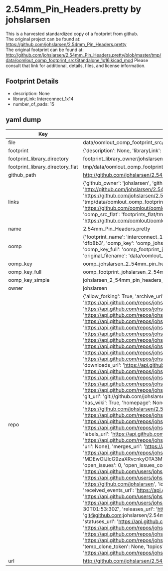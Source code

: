 # 2.54mm_Pin_Headers.pretty by johslarsen  
This is a harvested standardized copy of a footprint from github.  
The original project can be found at:  
https://github.com/johslarsen/2.54mm_Pin_Headers.pretty  
The original footprint can be found at:
http://github.com/johslarsen/2.54mm_Pin_Headers.pretty/blob/master/tmp/data/oomlout_oomp_footprint_src/Standalone_1x16.kicad_mod
Please consult that link for additional, details, files, and license information.  
## Footprint Details
* description: None  
* libraryLink: Interconnect_1x14  
* number_of_pads: 15  
## yaml dump  
| Key | Value |  
| --- | --- |  
| file | data/oomlout_oomp_footprint_src/2.54mm_Pin_Headers.pretty/Interconnect_1x14.kicad_mod |  
| footprint | {'description': None, 'libraryLink': 'Interconnect_1x14', 'number_of_pads': 15} |  
| footprint_library_directory | footprint_library_owner/johslarsen_2.54mm_Pin_Headers.pretty |  
| footprint_library_directory_flat | tmp/data/oomlout_oomp_footprint_src/footprints_flat/johslarsen_2_54mm_pin_headers_interconnect_1x14/working |  
| github_path | http://github.com/johslarsen/2.54mm_Pin_Headers.pretty/blob/master/tmp/data/oomlout_oomp_footprint_src/Interconnect_1x14.kicad_mod |  
| links | {'github_owner': 'johslarsen', 'github_repo_name': '2.54mm_Pin_Headers.pretty', 'github_src': 'http://github.com/johslarsen/2.54mm_Pin_Headers.pretty/blob/master/tmp/data/oomlout_oomp_footprint_src/Standalone_1x16.kicad_mod', 'github_src_repo': 'https://github.com/johslarsen/2.54mm_Pin_Headers.pretty', 'oomp_bot': 'tmp/data/oomlout_oomp_footprint_src/footprints/johslarsen_2_54mm_pin_headers_interconnect_1x14/working', 'oomp_bot_github': 'https://github.com/oomlout/oomlout_oomp_footprint_bot/tree/main/tmp/data/oomlout_oomp_footprint_src/footprints/johslarsen_2_54mm_pin_headers_interconnect_1x14/working', 'oomp_src_flat': 'footprints_flat/tmp/data/oomlout_oomp_footprint_src/footprints_flat/johslarsen_2_54mm_pin_headers_interconnect_1x14/working', 'oomp_src_flat_github': 'https://github.com/oomlout/oomlout_oomp_footprint_src/tree/main/tmp/data/oomlout_oomp_footprint_src/footprints_flat/johslarsen_2_54mm_pin_headers_interconnect_1x14/working'} |  
| name | 2.54mm_Pin_Headers.pretty |  
| oomp | {'footprint_name': 'interconnect_1x14', 'library_name': '2_54mm_pin_headers', 'md5': 'dfb8b3ec793a4aa0550492a5984ff59f', 'md5_10': 'dfb8b3ec79', 'md5_5': 'dfb8b', 'md5_6': 'dfb8b3', 'oomp_key': 'oomp_johslarsen_2_54mm_pin_headers_interconnect_1x14', 'oomp_key_extra': 'oomp_footprint_johslarsen_2_54mm_pin_headers_interconnect_1x14', 'oomp_key_full': 'oomp_footprint_johslarsen_2_54mm_pin_headers_interconnect_1x14_dfb8b3', 'oomp_key_simple': 'johslarsen_2_54mm_pin_headers_interconnect_1x14', 'original_filename': 'data/oomlout_oomp_footprint_src/2.54mm_Pin_Headers.pretty/Interconnect_1x14.kicad_mod', 'owner_name': 'johslarsen'} |  
| oomp_key | oomp_johslarsen_2_54mm_pin_headers_interconnect_1x14 |  
| oomp_key_full | oomp_footprint_johslarsen_2_54mm_pin_headers_interconnect_1x14 |  
| oomp_key_simple | johslarsen_2_54mm_pin_headers_interconnect_1x14 |  
| owner | johslarsen |  
| repo | {'allow_forking': True, 'archive_url': 'https://api.github.com/repos/johslarsen/2.54mm_Pin_Headers.pretty/{archive_format}{/ref}', 'archived': False, 'assignees_url': 'https://api.github.com/repos/johslarsen/2.54mm_Pin_Headers.pretty/assignees{/user}', 'blobs_url': 'https://api.github.com/repos/johslarsen/2.54mm_Pin_Headers.pretty/git/blobs{/sha}', 'branches_url': 'https://api.github.com/repos/johslarsen/2.54mm_Pin_Headers.pretty/branches{/branch}', 'clone_url': 'https://github.com/johslarsen/2.54mm_Pin_Headers.pretty.git', 'collaborators_url': 'https://api.github.com/repos/johslarsen/2.54mm_Pin_Headers.pretty/collaborators{/collaborator}', 'comments_url': 'https://api.github.com/repos/johslarsen/2.54mm_Pin_Headers.pretty/comments{/number}', 'commits_url': 'https://api.github.com/repos/johslarsen/2.54mm_Pin_Headers.pretty/commits{/sha}', 'compare_url': 'https://api.github.com/repos/johslarsen/2.54mm_Pin_Headers.pretty/compare/{base}...{head}', 'contents_url': 'https://api.github.com/repos/johslarsen/2.54mm_Pin_Headers.pretty/contents/{+path}', 'contributors_url': 'https://api.github.com/repos/johslarsen/2.54mm_Pin_Headers.pretty/contributors', 'created_at': '2015-01-10T21:12:01Z', 'default_branch': 'master', 'deployments_url': 'https://api.github.com/repos/johslarsen/2.54mm_Pin_Headers.pretty/deployments', 'description': 'KiCad library with miscellaneous .1" header footprints', 'disabled': False, 'downloads_url': 'https://api.github.com/repos/johslarsen/2.54mm_Pin_Headers.pretty/downloads', 'events_url': 'https://api.github.com/repos/johslarsen/2.54mm_Pin_Headers.pretty/events', 'fork': False, 'forks': 0, 'forks_count': 0, 'forks_url': 'https://api.github.com/repos/johslarsen/2.54mm_Pin_Headers.pretty/forks', 'full_name': 'johslarsen/2.54mm_Pin_Headers.pretty', 'git_commits_url': 'https://api.github.com/repos/johslarsen/2.54mm_Pin_Headers.pretty/git/commits{/sha}', 'git_refs_url': 'https://api.github.com/repos/johslarsen/2.54mm_Pin_Headers.pretty/git/refs{/sha}', 'git_tags_url': 'https://api.github.com/repos/johslarsen/2.54mm_Pin_Headers.pretty/git/tags{/sha}', 'git_url': 'git://github.com/johslarsen/2.54mm_Pin_Headers.pretty.git', 'has_discussions': False, 'has_downloads': True, 'has_issues': True, 'has_pages': False, 'has_projects': True, 'has_wiki': True, 'homepage': None, 'hooks_url': 'https://api.github.com/repos/johslarsen/2.54mm_Pin_Headers.pretty/hooks', 'html_url': 'https://github.com/johslarsen/2.54mm_Pin_Headers.pretty', 'id': 29071240, 'is_template': False, 'issue_comment_url': 'https://api.github.com/repos/johslarsen/2.54mm_Pin_Headers.pretty/issues/comments{/number}', 'issue_events_url': 'https://api.github.com/repos/johslarsen/2.54mm_Pin_Headers.pretty/issues/events{/number}', 'issues_url': 'https://api.github.com/repos/johslarsen/2.54mm_Pin_Headers.pretty/issues{/number}', 'keys_url': 'https://api.github.com/repos/johslarsen/2.54mm_Pin_Headers.pretty/keys{/key_id}', 'labels_url': 'https://api.github.com/repos/johslarsen/2.54mm_Pin_Headers.pretty/labels{/name}', 'language': None, 'languages_url': 'https://api.github.com/repos/johslarsen/2.54mm_Pin_Headers.pretty/languages', 'license': {'key': 'other', 'name': 'Other', 'node_id': 'MDc6TGljZW5zZTA=', 'spdx_id': 'NOASSERTION', 'url': None}, 'merges_url': 'https://api.github.com/repos/johslarsen/2.54mm_Pin_Headers.pretty/merges', 'milestones_url': 'https://api.github.com/repos/johslarsen/2.54mm_Pin_Headers.pretty/milestones{/number}', 'mirror_url': None, 'name': '2.54mm_Pin_Headers.pretty', 'network_count': 0, 'node_id': 'MDEwOlJlcG9zaXRvcnkyOTA3MTI0MA==', 'notifications_url': 'https://api.github.com/repos/johslarsen/2.54mm_Pin_Headers.pretty/notifications{?since,all,participating}', 'open_issues': 0, 'open_issues_count': 0, 'owner': {'avatar_url': 'https://avatars.githubusercontent.com/u/1331670?v=4', 'events_url': 'https://api.github.com/users/johslarsen/events{/privacy}', 'followers_url': 'https://api.github.com/users/johslarsen/followers', 'following_url': 'https://api.github.com/users/johslarsen/following{/other_user}', 'gists_url': 'https://api.github.com/users/johslarsen/gists{/gist_id}', 'gravatar_id': '', 'html_url': 'https://github.com/johslarsen', 'id': 1331670, 'login': 'johslarsen', 'node_id': 'MDQ6VXNlcjEzMzE2NzA=', 'organizations_url': 'https://api.github.com/users/johslarsen/orgs', 'received_events_url': 'https://api.github.com/users/johslarsen/received_events', 'repos_url': 'https://api.github.com/users/johslarsen/repos', 'site_admin': False, 'starred_url': 'https://api.github.com/users/johslarsen/starred{/owner}{/repo}', 'subscriptions_url': 'https://api.github.com/users/johslarsen/subscriptions', 'type': 'User', 'url': 'https://api.github.com/users/johslarsen'}, 'private': False, 'pulls_url': 'https://api.github.com/repos/johslarsen/2.54mm_Pin_Headers.pretty/pulls{/number}', 'pushed_at': '2022-08-30T01:53:30Z', 'releases_url': 'https://api.github.com/repos/johslarsen/2.54mm_Pin_Headers.pretty/releases{/id}', 'size': 19, 'ssh_url': 'git@github.com:johslarsen/2.54mm_Pin_Headers.pretty.git', 'stargazers_count': 0, 'stargazers_url': 'https://api.github.com/repos/johslarsen/2.54mm_Pin_Headers.pretty/stargazers', 'statuses_url': 'https://api.github.com/repos/johslarsen/2.54mm_Pin_Headers.pretty/statuses/{sha}', 'subscribers_count': 2, 'subscribers_url': 'https://api.github.com/repos/johslarsen/2.54mm_Pin_Headers.pretty/subscribers', 'subscription_url': 'https://api.github.com/repos/johslarsen/2.54mm_Pin_Headers.pretty/subscription', 'svn_url': 'https://github.com/johslarsen/2.54mm_Pin_Headers.pretty', 'tags_url': 'https://api.github.com/repos/johslarsen/2.54mm_Pin_Headers.pretty/tags', 'teams_url': 'https://api.github.com/repos/johslarsen/2.54mm_Pin_Headers.pretty/teams', 'temp_clone_token': None, 'topics': [], 'trees_url': 'https://api.github.com/repos/johslarsen/2.54mm_Pin_Headers.pretty/git/trees{/sha}', 'updated_at': '2022-08-30T01:53:33Z', 'url': 'https://api.github.com/repos/johslarsen/2.54mm_Pin_Headers.pretty', 'visibility': 'public', 'watchers': 0, 'watchers_count': 0, 'web_commit_signoff_required': False} |  
| url | http://github.com/johslarsen/2.54mm_Pin_Headers.pretty |  

